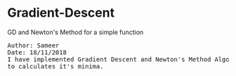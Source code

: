 # Gradient-Descent
GD and Newton's Method for a simple function
<pre>
Author: Sameer
Date: 18/11/2018
I have implemented Gradient Descent and Newton's Method Algorithm on a simple function (-log(1-x-y)-log(x)-log(y)) 
to calculates it's minima. 
<pre>
